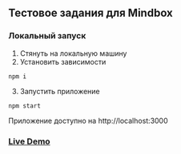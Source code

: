 ## Тестовое задания для Mindbox

### Локальный запуск
1) Стянуть на локальную машину
2) Установить зависимости
```
npm i
```
3) Запустить приложение
```
npm start
```
Приложение доступно на http://localhost:3000


### [Live Demo](https://damirios.github.io/mindbox_test/)